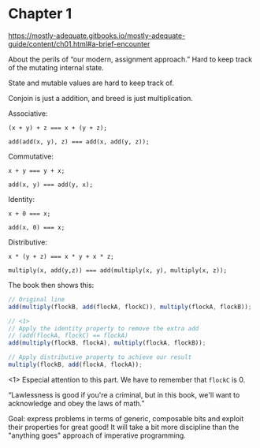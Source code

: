 # Chapter 1

https://mostly-adequate.gitbooks.io/mostly-adequate-guide/content/ch01.html#a-brief-encounter

About the perils of “our modern, assignment approach.” Hard to keep track of the mutating internal state.

State and mutable values are hard to keep track of.

Conjoin is just a addition, and breed is just multiplication.


Associative:

```
(x + y) + z === x + (y + z);

add(add(x, y), z) === add(x, add(y, z));
```

Commutative:

```
x + y === y + x;

add(x, y) === add(y, x);
```

Identity:

```
x + 0 === x;

add(x, 0) === x;
```


Distributive:

```
x * (y + z) === x * y + x * z;

multiply(x, add(y,z)) === add(multiply(x, y), multiply(x, z));
```

The book then shows this:

```js
// Original line
add(multiply(flockB, add(flockA, flockC)), multiply(flockA, flockB));

// <1>
// Apply the identity property to remove the extra add
// (add(flockA, flockC) == flockA)
add(multiply(flockB, flockA), multiply(flockA, flockB));

// Apply distributive property to achieve our result
multiply(flockB, add(flockA, flockA));
```

<1> Especial attention to this part. We have to remember that `flockC` is 0.


“Lawlessness is good if you're a criminal, but in this book, we'll want to acknowledge and obey the laws of math.”

Goal: express problems in terms of generic, composable bits and exploit their properties for great good! It will take a bit more discipline than the "anything goes" approach of imperative programming.




